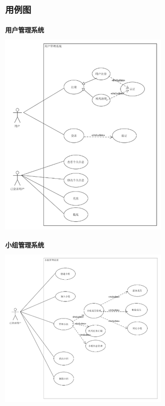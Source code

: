 # 用例图

## 用户管理系统

![](./image/Usecase_UserSystem.png)

## 小组管理系统

![](./image/Usecase_GroupSystem.png)

